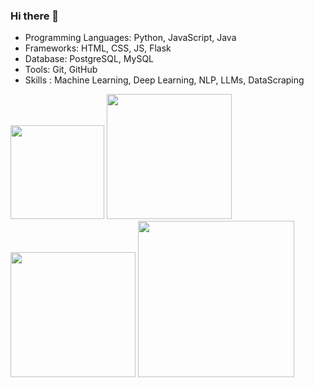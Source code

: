 ### Hi there 👋

- Programming Languages: Python, JavaScript, Java
- Frameworks: HTML, CSS, JS, Flask
- Database: PostgreSQL, MySQL
- Tools: Git, GitHub
- Skills : Machine Learning, Deep Learning, NLP, LLMs, DataScraping

<img src="https://github.com/vsatyakiran/vsatyakiran/assets/103512987/3444bb20-5cf6-4ce5-bbb3-954b06011cd7" width="150">
<img src = "https://github.com/vsatyakiran/vsatyakiran/assets/103512987/6b6e4ced-8b3d-4024-855b-9f66ae31de67" width="200">
<img src="https://github.com/vsatyakiran/vsatyakiran/assets/103512987/c27b5d39-822c-4b98-8707-2e742b52453c" width="200">
<img src="https://github.com/vsatyakiran/vsatyakiran/assets/103512987/6ea91441-d9ad-4dc8-ada3-c193c6e010c0" width="250">






